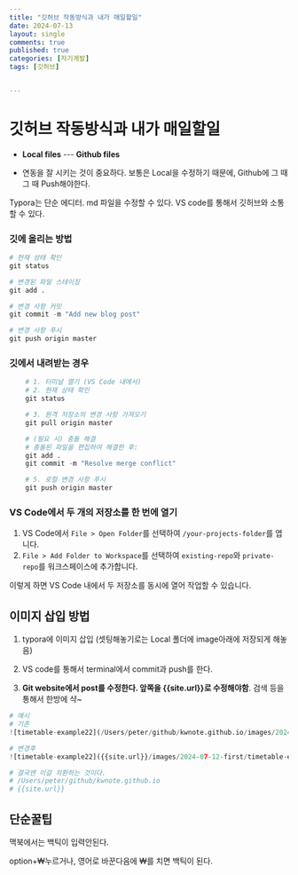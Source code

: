 ```yaml
---
title: "깃허브 작동방식과 내가 매일할일"
date: 2024-07-13
layout: single
comments: true
published: true
categories: [자기계발]
tags: [깃허브]


---
```


# 깃허브 작동방식과 내가 매일할일

- **Local files** --- **Github files**

- 연동을 잘 시키는 것이 중요하다. 보통은 Local을 수정하기 때문에, Github에 그 때 그 때 Push해야한다. 



Typora는 단순 에디터. md 파일을 수정할 수 있다. VS code를 통해서 깃허브와 소통할 수 있다.

### 깃에 올리는 방법

``` python
# 현재 상태 확인
git status

# 변경된 파일 스테이징
git add .

# 변경 사항 커밋
git commit -m "Add new blog post"

# 변경 사항 푸시
git push origin master
```



### 깃에서 내려받는 경우

```python
    # 1. 터미널 열기 (VS Code 내에서)
    # 2. 현재 상태 확인
    git status

    # 3. 원격 저장소의 변경 사항 가져오기
    git pull origin master

    # (필요 시) 충돌 해결
    # 충돌된 파일을 편집하여 해결한 후:
    git add .
    git commit -m "Resolve merge conflict"

    # 5. 로컬 변경 사항 푸시
    git push origin master

```



### VS Code에서 두 개의 저장소를 한 번에 열기

1. VS Code에서 `File > Open Folder`를 선택하여 `/your-projects-folder`를 엽니다.
2. `File > Add Folder to Workspace`를 선택하여 `existing-repo`와 `private-repo`를 워크스페이스에 추가합니다.

이렇게 하면 VS Code 내에서 두 저장소를 동시에 열어 작업할 수 있습니다.



## 이미지 삽입 방법

1. typora에 이미지 삽입 (셋팅해놓기로는 Local 폴더에 image아래에 저장되게 해놓음)

2. VS code를 통해서 terminal에서 commit과 push를 한다.

3. **Git website에서 post를 수정한다. 앞쪽을 {{site.url}}로 수정해야함**. 검색 등을 통해서 한방에 샥~

```python
# 예시
# 기존
![timetable-example22](/Users/peter/github/kwnote.github.io/images/2024-07-12-first/timetable-example22.png)

# 변경후
![timetable-example22]({{site.url}}/images/2024-07-12-first/timetable-example22.png)

# 결국엔 이걸 치환하는 것이다.
# /Users/peter/github/kwnote.github.io 
# {{site.url}}

```

## 단순꿀팁

맥북에서는 백틱이 입력안된다.

option+₩누르거나, 영어로 바꾼다음에 ₩를 치면 백틱이 된다.
